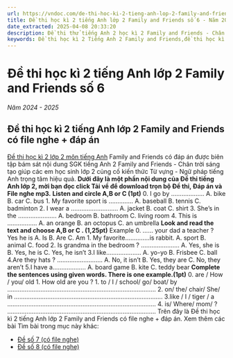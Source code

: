 ```yaml
---
url: https://vndoc.com/de-thi-hoc-ki-2-tieng-anh-lop-2-family-and-friends-so-6-339748
title: Đề thi học kì 2 tiếng Anh lớp 2 Family and Friends số 6 - Năm 2024 - 2025 - VnDoc.com
date_extracted: 2025-04-08 20:33:20
description: Đề thi thử tiếng Anh 2 học kì 2 Family and Friends - Chân trời sáng tạo có file nghe + đáp án giúp các em học sinh ôn tập kiến thức hiệu quả.
keywords: Đề thi học kì 2 Tiếng Anh 2 Family and Friends,đề thi học kì 2 tiếng anh lớp 2 Family and Friends,đề thi học kì 2 tiếng anh lớp 2,Đề thi tiếng Anh lớp 2 học học kì 2 Family and Friends,Đề thi học kì 2 lớp 2 môn Anh Kết nối tri thức,Đề thi tiếng Anh lớp 2 học kì 2 Family and Friends,đề thi học kì 2 lớp 2 môn tiếng anh Family and Friends,đề kiểm tra tiếng Anh lớp 2 học kì 2 Family and Friends,đề thi tiếng anh học kì 2 lớp 2,đề thi học kì 2 lớp 2 Family and Friends
---
```


# Đề thi học kì 2 tiếng Anh lớp 2 Family and Friends số 6
 _Năm 2024 - 2025_
## Đề thi học kì 2 tiếng Anh lớp 2 Family and Friends có file nghe + đáp án
[Đề thi học kì 2 lớp 2 môn tiếng Anh](<https://vndoc.com/de-thi-hoc-ki-2-lop-2-mon-tieng-anh>) Family and Friends có đáp án được biên tập bám sát nội dung SGK tiếng Anh 2 Family and Friends - Chân trời sáng tạo giúp các em học sinh lớp 2 củng cố kiến thức Từ vựng - Ngữ pháp tiếng Anh trọng tâm hiệu quả.
**Dưới đây là một phần nội dung của Đề thi tiếng Anh lớp 2, mời bạn đọc click Tải về để download trọn bộ Đề thi, Đáp án và File nghe mp3.**
**Listen and circle A,B or C \(1pt\)**
0\. I go by ……………….
A. bike B. car C. bus
1\. My favorite sport is …………..
A. baseball B. tennis C. badminton
2\. I wear a ………………………
A. jacket B. coat C. shirt
3\. She’s in the ………………….
A. bedroom B. bathroom C. living room
4\. This is ……………..
A. an orange B. an octopus C. an umbrella
**Look and read the text and choose A,B or C . \(1,25pt\)**
Example 0. …… your dad a teacher ? Yes he is
A. Is B. Are C. Am
1\. My favorite…………..is rabbit.
A. sport B. animal C. food
2\. Is grandma in the bedroom ?
………………….
A. Yes, she is B. Yes, he is C. Yes, he isn’t
3.I like………………..
A. yo-yo B. Frisbee C. ball
4.Are they hats ?
……………………..
A. No, it isn’t B. Yes, they are C. No, they aren’t
5.I have a……………….
A. board game B. kite C. teddy bear
**Complete the sentences using given words. There is one example.\(1pt\)**
0\. are / How / you/ old
1\. How old are you ?
1\. to / I / school/ go/ boat/ by
………………………………………………………………………….
2\. on/ the/ chair/ She/ in
………………………………………………………………………….
3.like / I / tiger / a
………………………………………………………………………….
4\. is/ Where/ mom/ ?
………………………………………………………………………….
Trên đây là Đề thi học kì 2 tiếng Anh lớp 2 Family and Friends có file nghe + đáp án.
Xem thêm các bài Tìm bài trong mục này khác:
  * [Đề số 7 \(có file nghe\)](</de-thi-hoc-ki-2-tieng-anh-lop-2-family-and-friends-so-7-339753>)
  * [Đề số 8 \(có file nghe\)](</de-thi-hoc-ki-2-tieng-anh-lop-2-family-and-friends-so-8-340362>)

